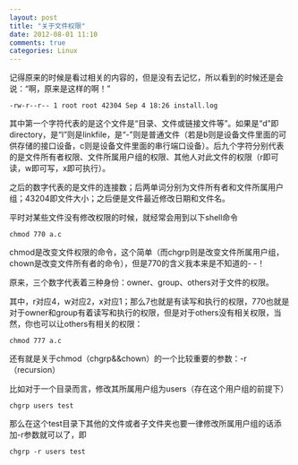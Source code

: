 ```yaml
---
layout: post
title: "关于文件权限"
date: 2012-08-01 11:10
comments: true
categories: Linux
---
```



记得原来的时候是看过相关的内容的，但是没有去记忆，所以看到的时候还是会说：“啊，原来是这样的啊！”

	-rw-r--r-- 1 root root 42304 Sep 4 18:26 install.log

其中第一个字符代表的是这个文件是“目录、文件或链接文件等”。如果是“d”即directory，是“l”则是linkfile，是“-”则是普通文件（若是b则是设备文件里面的可供存储的接口设备，c则是设备文件里面的串行端口设备）。后九个字符分别代表的是文件所有者权限、文件所属用户组的权限、其他人对此文件的权限（r即可读，w即可写，x即可执行）。

之后的数字代表的是文件的连接数；后两单词分别为文件所有者和文件所属用户组；43204即文件大小；之后便是文件最近修改日期和文件名。

平时对某些文件没有修改权限的时候，就经常会用到以下shell命令

	chmod 770 a.c

chmod是改变文件权限的命令，这个简单（而chgrp则是改变文件所属用户组，chown是改变文件所有者的命令），但是770的含义我本来是不知道的- -！

原来，三个数字代表着三种身份：owner、group、others对于文件的权限。

其中，r对应4，w对应2，x对应1；那么7也就是有读写和执行的权限，770也就是对于owner和group有着读写和执行的权限，但是对于others没有相关权限，当然，你也可以让others有相关的权限：

	chmod 777 a.c

还有就是关于chmod（chgrp&&chown）的一个比较重要的参数：-r（recursion）

比如对于一个目录而言，修改其所属用户组为users（存在这个用户组的前提下）

	chgrp users test

那么在这个test目录下其他的文件或者子文件夹也要一律修改所属用户组的话添加-r参数就可以了，即

	chgrp -r users test
